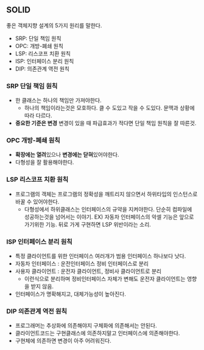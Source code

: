 ## SOLID 
좋은 객체지향 설계의 5가지 원리를 말한다.
- SRP: 단일 책임 원칙
- OPC: 개방-폐쇄 원칙
- LSP: 리스코프 치환 원칙
- ISP: 인터페이스 분리 원칙
- DIP: 의존관계 역전 원칙

### SRP 단일 책임 원칙
- 한 클래스는 하나의 책임만 가져야한다.
  -  하나의 책임이라는것은 모호하다. 클 수 도있고 작을 수 도있다. 문맥과 상황에 따라 다르다.
- **중요한 기준은 변경**  변경이 있을 때 파급효과가 적다면 단일 책임 원칙을 잘 따른것.

### OPC 개방-폐쇄 원칙
- **확장에는 열려**있으나 **변경에는 닫혀**있어야한다.
- 다형성을 잘 활용해야한다.

### LSP 리스코프 치환 원칙
- 프로그램의 객체는 프로그램의 정확성을 깨트리지 않으면서 하위타입의 인스턴스로 바꿀 수 있어야한다.
  - 다형성에서 하위클래스는 인터페이스의 규약을 지켜야한다. 단순히 컴파일에 성공하는것을 넘어서는 이야기. EX) 자동차 인터페이스의 악셀 기능은 앞으로 가기위한 기능. 뒤로 가게 구현하면 LSP 위반이라는 소리.  
### ISP 인터페이스 분리 원칙
- 특정 클라이언트를 위한 인터페이스 여러개가 범용 인터페이스 하나보다 낫다.
- 자동차 인터페이스 : 운전인터페이스 정비 인터페이스로 분리
- 사용자 클라이언트 : 운전자 클라이언트, 정비사 클라이언트로 분리
  - 이런식으로 분리하며 정비인터페이스 자체가 변해도 운전자 클라이언트는 영향을 받지 않음.
- 인터페이스가 명확해지고, 대체가능성이 높아진다.    
### DIP 의존관계 역전 원칙
- 프로그래머는 추상화에 의존해야지 구체화에 의존해서는 안된다.
- 클라이언트코드는 구현클래스에 의존하지말고 인터페이스에 의존해야한다.
- 구현체에 의존하면 변경이 아주 어려워진다. 
